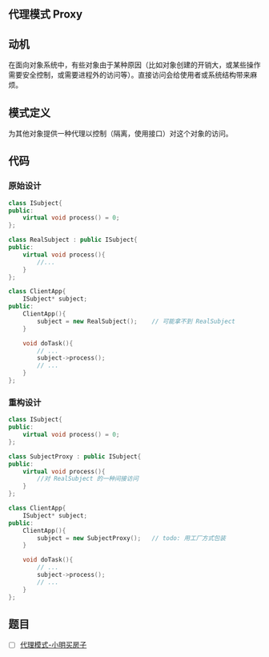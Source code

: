 ## 代理模式 Proxy

## 动机

在面向对象系统中，有些对象由于某种原因（比如对象创建的开销大，或某些操作需要安全控制，或需要进程外的访问等）。直接访问会给使用者或系统结构带来麻烦。

## 模式定义

为其他对象提供一种代理以控制（隔离，使用接口）对这个对象的访问。

## 代码

### 原始设计

```cpp
class ISubject{
public:
    virtual void process() = 0;
};

class RealSubject : public ISubject{
public:
    virtual void process(){
        //...
    }
};

class ClientApp{
    ISubject* subject;
public:
    ClientApp(){
        subject = new RealSubject();    // 可能拿不到 RealSubject
    }

    void doTask(){
        // ...
        subject->process();
        // ...
    }
};
```

### 重构设计

```cpp
class ISubject{
public:
    virtual void process() = 0;
};

class SubjectProxy : public ISubject{
public:
    virtual void process(){
        //对 RealSubject 的一种间接访问
    }
};

class ClientApp{
    ISubject* subject;
public:
    ClientApp(){
        subject = new SubjectProxy();   // todo: 用工厂方式包装
    }

    void doTask(){
        // ...
        subject->process();
        // ...
    }
};
```

## 题目

- [ ] [代理模式-小明买房子](https://kamacoder.com/problempage.php?pid=1088)